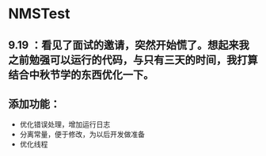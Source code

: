 # NMSTest

## 9.19 ：看见了面试的邀请，突然开始慌了。想起来我之前勉强可以运行的代码，与只有三天的时间，我打算结合中秋节学的东西优化一下。
## 添加功能：
- 优化错误处理，增加运行日志
- 分离常量，便于修改，为以后开发做准备
- 优化线程